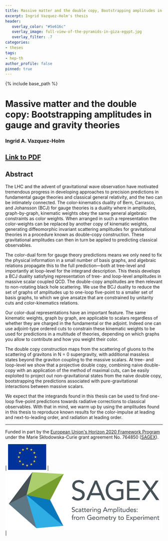 ```yaml
---
title: Massive matter and the double copy, Bootstrapping amplitudes in gauge and gravity theories
excerpt: Ingrid Vazquez-Holm's thesis 
header:
   overlay_color: "#5e616c"
   overlay_image: full-view-of-the-pyramids-in-giza-egypt.jpg
   overlay_filter: .7
categories:
- theses
tags:
- hep-th
author_profile: false
pinned: true
---
```

{% include base_path %}

# Massive matter and the double copy: Bootstrapping amplitudes in gauge and gravity theories

### Ingrid A. Vazquez-Holm

## [Link to PDF](/images/IngridHolmThesis.pdf)

## Abstract 

The LHC and the advent of gravitational wave observation have motivated tremendous progress in developing approaches to precision predictions in fundamental gauge theories and classical general relativity, and the two can be intimately connected. The color-kinematics duality of Bern, Carrasco, and Johansson (BCJ) for gauge theories is a duality where in amplitudes, graph-by-graph, kinematic weights obey the same general algebraic constraints as color weights. When arranged in such a representation the color-weights can be replaced by another copy of kinematic weights, generating diffeomorphic invariant scattering amplitudes for gravitational theories in a procedure known as double-copy construction. These gravitational amplitudes can then in turn be applied to predicting classical observables.

The color-dual form for gauge theory predictions means we only need to fix the physical information in a small number of basis graphs, and algebraic relations propagate this to the full prediction—both at tree-level and importantly at loop-level for the integrand description. This thesis develops a BCJ duality satisfying representation of tree- and loop-level amplitudes in massive scalar coupled QCD. The double-copy amplitudes are then relevant to non-rotating black hole scattering. We use the BCJ duality to reduce the set of graphs of amplitudes up to one-loop five-point to a smaller set of basis graphs, to which we give ansatze that are constrained by unitarity cuts and color-kinematics relations.

Our color-dual representations have an important feature. The same kinematic weights, graph by graph, are applicable to scalars regardless of whether they are charged in the fundamental or the adjoint. Indeed one can use adjoint-type ordered cuts to constrain these kinematic weights to be used for predictions in a multitude of theories, depending on which graphs you allow to contribute and how you weight their color.

The double copy construction maps from the scattering of gluons to the scattering of gravitons in N = 0 supergravity, with additional massless states beyond the graviton coupling to the massive scalars. At tree- and loop-level we show that a projective double copy, combining naive double-copy with an application of the method of maximal cuts, can be easily exploited to project out non-gravitational states from the naive double copy, bootstrapping the predictions associated with pure-gravitational interactions between massive scalars.

We expect that the integrands found in this thesis can be used to find one-loop five-point predictions towards radiative corrections to classical observables. With that in mind, we warm up by using the amplitudes found in this thesis to reproduce known results for the color-impulse at leading and next-to-leading order, and radiation at leading order.


-----------------

Funded in part by the [European Union's Horizon 2020 Framework Program](https://ec.europa.eu/programmes/horizon2020/) under the Marie Skłodowska-Curie grant agreement No. 764850 ([SAGEX](https://sagex.org)). 

| <img src="/images/eu_flag.jpg" alt="eu_flag" > | <img src="/images/Sagex.jpg" alt="SAGEX-Logo" > |

